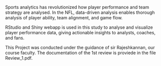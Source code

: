 Sports analytics has revolutionized how player performance and team strategy 
are analysed. 
In the NFL, data-driven analysis enables thorough analysis of 
player ability, team alignment, and game flow. 

RStudio and Shiny webapp is used in this study to analyse and visualize player performance data,
giving actionable insights to analysts, coaches, and fans. 

This Project was conducted under the guidance of sir Rajeshkannan, our course faculty.
The documentation of the 1st review is proviede in the file 
      Review_1.pdf.
